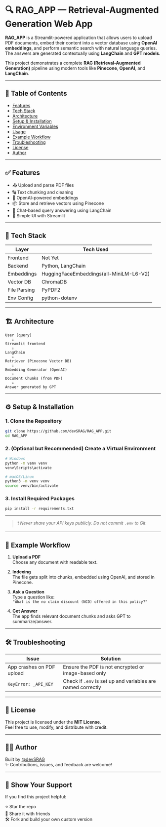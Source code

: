 # 🔍 RAG_APP — Retrieval-Augmented Generation Web App

**RAG_APP** is a Streamlit-powered application that allows users to upload PDF documents, embed their content into a vector database using **OpenAI embeddings**, and perform semantic search with natural language queries. The answers are generated contextually using **LangChain** and **GPT models**.

This project demonstrates a complete **RAG (Retrieval-Augmented Generation)** pipeline using modern tools like **Pinecone**, **OpenAI**, and **LangChain**.

---

## 📌 Table of Contents

- [Features](#features)
- [Tech Stack](#tech-stack)
- [Architecture](#architecture)
- [Setup & Installation](#setup--installation)
- [Environment Variables](#environment-variables)
- [Usage](#usage)
- [Example Workflow](#example-workflow)
- [Troubleshooting](#troubleshooting)
- [License](#license)
- [Author](#author)

---

## ✅ Features

- 📤 Upload and parse PDF files
- 🔠 Text chunking and cleaning
- 🧠 OpenAI-powered embeddings
- 📦 Store and retrieve vectors using Pinecone
- 💬 Chat-based query answering using LangChain
- 🎯 Simple UI with Streamlit

---

## 🧱 Tech Stack

| Layer      | Tech Used             |
|------------|------------------------|
| Frontend   | Not Yet            |
| Backend    | Python, LangChain      |
| Embeddings | HuggingFaceEmbeddings(all-MiniLM-L6-V2) |
| Vector DB  | ChromaDB            |
| File Parsing | PyPDF2              |
| Env Config | python-dotenv          |

---

## 🏗️ Architecture

```
User (query)
   ↓
Streamlit frontend
   ↓
LangChain
   ↓
Retriever (Pinecone Vector DB)
   ↓
Embedding Generator (OpenAI)
   ↓
Document Chunks (from PDF)
   ↓
Answer generated by GPT
```

---

## ⚙️ Setup & Installation

### 1. Clone the Repository

```bash
git clone https://github.com/devSRAG/RAG_APP.git
cd RAG_APP
```

### 2. (Optional but Recommended) Create a Virtual Environment

```bash
# Windows
python -m venv venv
venv\Scripts\activate

# macOS/Linux
python3 -m venv venv
source venv/bin/activate
```

### 3. Install Required Packages

```bash
pip install -r requirements.txt
```

---



> ❗ *Never share your API keys publicly. Do not commit `.env` to Git.*

---



## 🧪 Example Workflow

1. **Upload a PDF**  
   Choose any document with readable text.

2. **Indexing**  
   The file gets split into chunks, embedded using OpenAI, and stored in Pinecone.

3. **Ask a Question**  
   Type a question like:  
   `"What is the no claim discount (NCD) offered in this policy?"`

4. **Get Answer**  
   The app finds relevant document chunks and asks GPT to summarize/answer.

---

## 🛠️ Troubleshooting

| Issue | Solution |
|-------|----------|
| App crashes on PDF upload | Ensure the PDF is not encrypted or image-based only |
| `KeyError: _API_KEY` | Check if `.env` is set up and variables are named correctly |

---

## 📄 License

This project is licensed under the **MIT License**.  
Feel free to use, modify, and distribute with credit.

---

## 👨‍💻 Author

Built by [@devSRAG](https://github.com/devSRAG)  
✨ Contributions, issues, and feedback are welcome!

---

## 🌟 Show Your Support

If you find this project helpful:

⭐ Star the repo  
🔁 Share it with friends  
🛠️ Fork and build your own custom version
